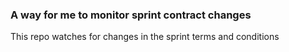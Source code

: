 ### A way for me to monitor sprint contract changes

This repo watches for changes in the sprint terms and conditions
